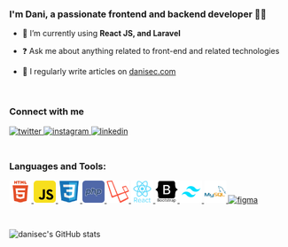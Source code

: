 ### <div>I'm Dani, a passionate frontend and backend developer 👨‍💻</div>  
  
  
- 🌱 I’m currently using **React JS, and Laravel**
  

- ❓ Ask me about anything related to front-end and related technologies  
  

- 📝 I regularly write articles on [danisec.com](https://danisec.com)  

<br />

### Connect with me  

<div>

<a href="https://twitter.com/jsfloat" target="_blank">
<img src=https://img.shields.io/badge/twitter-%2300acee.svg?&style=for-the-badge&logo=twitter&logoColor=white alt=twitter style="margin-bottom: 5px;" />
</a>

<a href="https://instagram.com/dann.dev" target="_blank">
<img src=https://img.shields.io/badge/instagram-%23000000.svg?&style=for-the-badge&logo=instagram&logoColor=white alt=instagram style="margin-bottom: 5px;" />
</a>  

<a href="https://linkedin.com/in/dani-aprilyanto-278258130/" target="_blank">
<img src=https://img.shields.io/badge/linkedin-%231E77B5.svg?&style=for-the-badge&logo=linkedin&logoColor=white alt=linkedin style="margin-bottom: 5px;" />
</a>

</div>  

<br/>  

### Languages and Tools:

<a href="https://www.w3.org/html/" target="_blank" rel="noreferrer"> <img src="icon/html5.svg" alt="html5" width="40" height="40"/> </a> <a href="https://developer.mozilla.org/en-US/docs/Web/JavaScript" target="_blank" rel="noreferrer"> <img src="icon/javascript.svg" alt="javascript" width="40" height="40"/> </a> <a href="https://www.w3schools.com/css/" target="_blank" rel="noreferrer"> <img src="icon/css3.svg" alt="css3" width="40" height="40"/> </a> <a href="https://www.php.net" target="_blank" rel="noreferrer"> <img src="icon/php.svg" alt="php" width="40" height="40"/> <a href="https://laravel.com/" target="_blank" rel="noreferrer"> <img src="icon/laravel.svg" alt="laravel" width="40" height="40"/> </a> <a href="https://reactjs.org/" target="_blank" rel="noreferrer"> <img src="https://raw.githubusercontent.com/devicons/devicon/master/icons/react/react-original-wordmark.svg" alt="reactjs" width="40" height="40"/> </a> <a href="https://getbootstrap.com" target="_blank" rel="noreferrer"> <img src="https://raw.githubusercontent.com/devicons/devicon/master/icons/bootstrap/bootstrap-plain-wordmark.svg" alt="bootstrap" width="40" height="40"/> </a> <a href="https://tailwindcss.com/" target="_blank" rel="noreferrer"> <img src="icon/tailwind.svg" alt="tailwind" width="40" height="40"/> </a> <a href="https://www.mysql.com/" target="_blank" rel="noreferrer"> <img src="https://raw.githubusercontent.com/devicons/devicon/master/icons/mysql/mysql-original-wordmark.svg" alt="mysql" width="40" height="40"/> </a> <a href="https://www.figma.com/" target="_blank" rel="noreferrer"> <img src="https://www.vectorlogo.zone/logos/figma/figma-icon.svg" alt="figma" width="40" height="40"/> </a></p>

<br />

<div>
  
![danisec's GitHub stats](https://github-readme-stats.vercel.app/api?username=danisec&show_icons=true)
  
</div>
